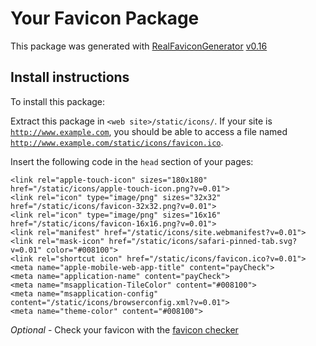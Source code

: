 # Your Favicon Package

This package was generated with [RealFaviconGenerator](https://realfavicongenerator.net/) [v0.16](https://realfavicongenerator.net/change_log#v0.16)

## Install instructions

To install this package:

Extract this package in <code>&lt;web site&gt;/static/icons/</code>. If your site is <code>http://www.example.com</code>, you should be able to access a file named <code>http://www.example.com/static/icons/favicon.ico</code>.

Insert the following code in the `head` section of your pages:

    <link rel="apple-touch-icon" sizes="180x180" href="/static/icons/apple-touch-icon.png?v=0.01">
    <link rel="icon" type="image/png" sizes="32x32" href="/static/icons/favicon-32x32.png?v=0.01">
    <link rel="icon" type="image/png" sizes="16x16" href="/static/icons/favicon-16x16.png?v=0.01">
    <link rel="manifest" href="/static/icons/site.webmanifest?v=0.01">
    <link rel="mask-icon" href="/static/icons/safari-pinned-tab.svg?v=0.01" color="#008100">
    <link rel="shortcut icon" href="/static/icons/favicon.ico?v=0.01">
    <meta name="apple-mobile-web-app-title" content="payCheck">
    <meta name="application-name" content="payCheck">
    <meta name="msapplication-TileColor" content="#008100">
    <meta name="msapplication-config" content="/static/icons/browserconfig.xml?v=0.01">
    <meta name="theme-color" content="#008100">

*Optional* - Check your favicon with the [favicon checker](https://realfavicongenerator.net/favicon_checker)